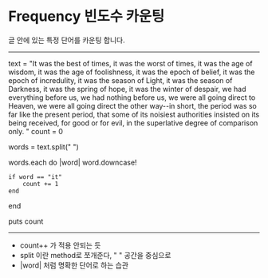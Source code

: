 # Frequency 빈도수 카운팅

글 안에 있는 특정 단어를 카운팅 합니다.

---

text = "It was the best of times, it was the worst of times, it was the age of wisdom, it was the age of foolishness, it was the epoch of belief, it was the epoch of incredulity, it was the season of Light, it was the season of Darkness, it was the spring of hope, it was the winter of despair, we had everything before us, we had nothing before us, we were all going direct to Heaven, we were all going direct the other way--in short, the period was so far like the present period, that some of its noisiest authorities insisted on its being received, for good or for evil, in the superlative degree of comparison only.
"
count = 0

words = text.split(" ")

words.each do |word|
    word.downcase!

    if word == "it"
        count += 1
    end

end

puts count

---

- count++ 가 적용 안되는 듯
- split 이란 method로 쪼개준다, " " 공간을 중심으로
- |word| 처럼 명확한 단어로 하는 습관
